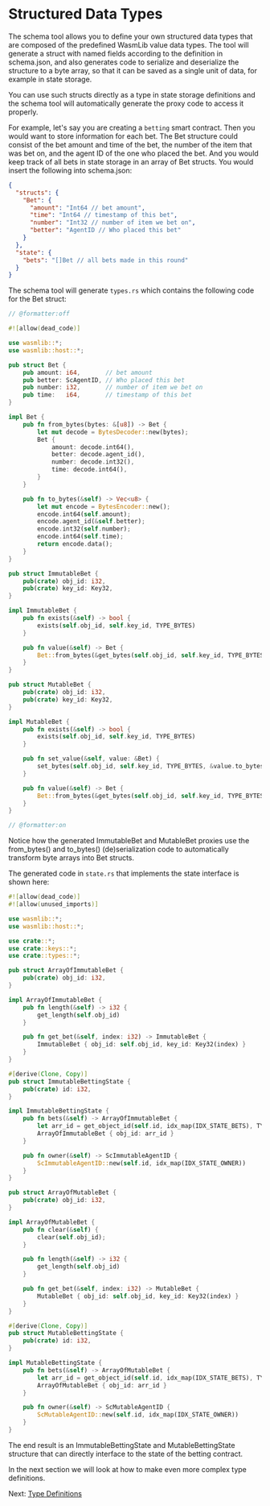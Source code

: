 # Structured Data Types

The schema tool allows you to define your own structured data types that are composed of
the predefined WasmLib value data types. The tool will generate a struct with named fields
according to the definition in schema.json, and also generates code to serialize and
deserialize the structure to a byte array, so that it can be saved as a single unit of
data, for example in state storage.

You can use such structs directly as a type in state storage definitions and the schema
tool will automatically generate the proxy code to access it properly.

For example, let's say you are creating a `betting` smart contract. Then you would want to
store information for each bet. The Bet structure could consist of the bet amount and time
of the bet, the number of the item that was bet on, and the agent ID of the one who placed
the bet. And you would keep track of all bets in state storage in an array of Bet structs.
You would insert the following into schema.json:

```json
{
  "structs": {
    "Bet": {
      "amount": "Int64 // bet amount",
      "time": "Int64 // timestamp of this bet",
      "number": "Int32 // number of item we bet on",
      "better": "AgentID // Who placed this bet"
    }
  },
  "state": {
    "bets": "[]Bet // all bets made in this round"
  }
}
```

The schema tool will generate `types.rs` which contains the following code for the Bet
struct:

```rust
// @formatter:off

#![allow(dead_code)]

use wasmlib::*;
use wasmlib::host::*;

pub struct Bet {
    pub amount: i64,       // bet amount
    pub better: ScAgentID, // Who placed this bet
    pub number: i32,       // number of item we bet on
    pub time:   i64,       // timestamp of this bet
}

impl Bet {
    pub fn from_bytes(bytes: &[u8]) -> Bet {
        let mut decode = BytesDecoder::new(bytes);
        Bet {
            amount: decode.int64(),
            better: decode.agent_id(),
            number: decode.int32(),
            time: decode.int64(),
        }
    }

    pub fn to_bytes(&self) -> Vec<u8> {
        let mut encode = BytesEncoder::new();
        encode.int64(self.amount);
        encode.agent_id(&self.better);
        encode.int32(self.number);
        encode.int64(self.time);
        return encode.data();
    }
}

pub struct ImmutableBet {
    pub(crate) obj_id: i32,
    pub(crate) key_id: Key32,
}

impl ImmutableBet {
    pub fn exists(&self) -> bool {
        exists(self.obj_id, self.key_id, TYPE_BYTES)
    }

    pub fn value(&self) -> Bet {
        Bet::from_bytes(&get_bytes(self.obj_id, self.key_id, TYPE_BYTES))
    }
}

pub struct MutableBet {
    pub(crate) obj_id: i32,
    pub(crate) key_id: Key32,
}

impl MutableBet {
    pub fn exists(&self) -> bool {
        exists(self.obj_id, self.key_id, TYPE_BYTES)
    }

    pub fn set_value(&self, value: &Bet) {
        set_bytes(self.obj_id, self.key_id, TYPE_BYTES, &value.to_bytes());
    }

    pub fn value(&self) -> Bet {
        Bet::from_bytes(&get_bytes(self.obj_id, self.key_id, TYPE_BYTES))
    }
}

// @formatter:on
```

Notice how the generated ImmutableBet and MutableBet proxies use the from_bytes() and
to_bytes() (de)serialization code to automatically transform byte arrays into Bet structs.

The generated code in `state.rs` that implements the state interface is shown here:

```rust
#![allow(dead_code)]
#![allow(unused_imports)]

use wasmlib::*;
use wasmlib::host::*;

use crate::*;
use crate::keys::*;
use crate::types::*;

pub struct ArrayOfImmutableBet {
    pub(crate) obj_id: i32,
}

impl ArrayOfImmutableBet {
    pub fn length(&self) -> i32 {
        get_length(self.obj_id)
    }

    pub fn get_bet(&self, index: i32) -> ImmutableBet {
        ImmutableBet { obj_id: self.obj_id, key_id: Key32(index) }
    }
}

#[derive(Clone, Copy)]
pub struct ImmutableBettingState {
    pub(crate) id: i32,
}

impl ImmutableBettingState {
    pub fn bets(&self) -> ArrayOfImmutableBet {
        let arr_id = get_object_id(self.id, idx_map(IDX_STATE_BETS), TYPE_ARRAY | TYPE_BYTES);
        ArrayOfImmutableBet { obj_id: arr_id }
    }

    pub fn owner(&self) -> ScImmutableAgentID {
        ScImmutableAgentID::new(self.id, idx_map(IDX_STATE_OWNER))
    }
}

pub struct ArrayOfMutableBet {
    pub(crate) obj_id: i32,
}

impl ArrayOfMutableBet {
    pub fn clear(&self) {
        clear(self.obj_id);
    }

    pub fn length(&self) -> i32 {
        get_length(self.obj_id)
    }

    pub fn get_bet(&self, index: i32) -> MutableBet {
        MutableBet { obj_id: self.obj_id, key_id: Key32(index) }
    }
}

#[derive(Clone, Copy)]
pub struct MutableBettingState {
    pub(crate) id: i32,
}

impl MutableBettingState {
    pub fn bets(&self) -> ArrayOfMutableBet {
        let arr_id = get_object_id(self.id, idx_map(IDX_STATE_BETS), TYPE_ARRAY | TYPE_BYTES);
        ArrayOfMutableBet { obj_id: arr_id }
    }

    pub fn owner(&self) -> ScMutableAgentID {
        ScMutableAgentID::new(self.id, idx_map(IDX_STATE_OWNER))
    }
}
```

The end result is an ImmutableBettingState and MutableBettingState structure that can
directly interface to the state of the betting contract.

In the next section we will look at how to make even more complex type definitions.

Next: [Type Definitions](typedefs.md)

